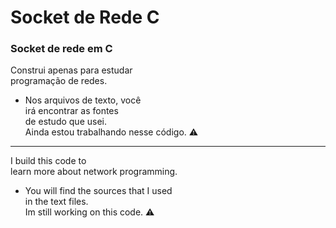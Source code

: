 <h1>Socket de Rede C</h1>
<h3>Socket de rede em C</h3>
Construi apenas para estudar</br>
programação de redes.</br>


- Nos arquivos de texto, você</br>
irá encontrar as fontes </br>
de estudo que usei.</br>
Ainda estou trabalhando nesse código. ⚠️ 

------------------------------------------

I build this code to</br>
learn more about network programming. </br>

- You will find the sources that I used</br>
in the text files.</br>
Im still working on this code. ⚠️
